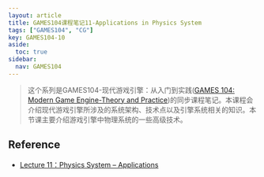 ```yaml
---
layout: article
title: GAMES104课程笔记11-Applications in Physics System
tags: ["GAMES104", "CG"]
key: GAMES104-10
aside:
  toc: true
sidebar:
  nav: GAMES104
---
```


> 这个系列是GAMES104-现代游戏引擎：从入门到实践([GAMES 104: Modern Game Engine-Theory and Practice](https://games104.boomingtech.com/en/))的同步课程笔记。本课程会介绍现代游戏引擎所涉及的系统架构、技术点以及引擎系统相关的知识。本节课主要介绍游戏引擎中物理系统的一些高级技术。
<!--more-->

## Reference

- [Lecture 11：Physics System – Applications](https://www.bilibili.com/video/BV1Ya411j7ds/?spm_id_from=333.788)